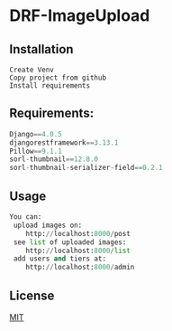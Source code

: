 # DRF-ImageUpload

## Installation
```
Create Venv
Copy project from github
Install requirements
```
## Requirements:
```python
Django==4.0.5
djangorestframework==3.13.1
Pillow==9.1.1
sorl-thumbnail==12.8.0
sorl-thumbnail-serializer-field==0.2.1
```
## Usage

```python
You can:
 upload images on:
	http://localhost:8000/post
 see list of uploaded images:
	http://localhost:8000/list
 add users and tiers at:
	http://localhost:8000/admin
```



## License
[MIT](https://choosealicense.com/licenses/mit/)
